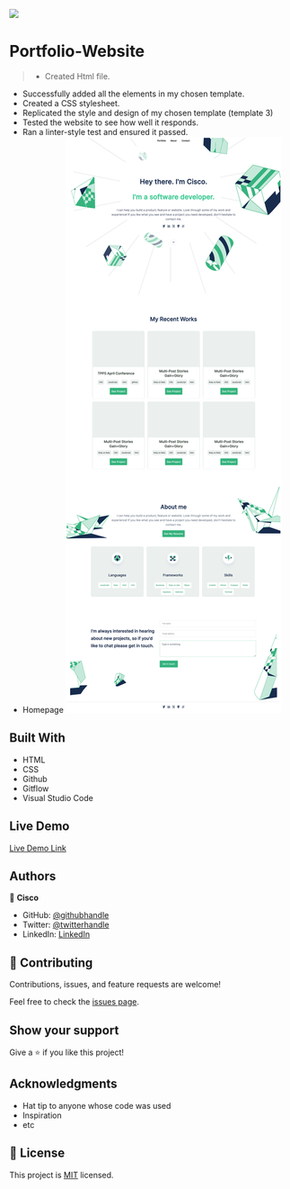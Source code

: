 ![](https://img.shields.io/badge/Microverse-blueviolet)

# Portfolio-Website

> - Created Html file.
- Successfully added all the elements in my chosen template.
- Created a CSS stylesheet.
- Replicated the style and design of my chosen template (template 3)
- Tested the website to see how well it responds.
- Ran a linter-style test and ensured it passed.
- Homepage
![](Images/fullsite.png)


## Built With

- HTML
- CSS
- Github
- Gitflow
- Visual Studio Code

## Live Demo

[Live Demo Link](https://cisco-the-wayword.github.io/Personal-site/)


## Authors

👤 **Cisco**

- GitHub: [@githubhandle](https://github.com/Cisco-the-wayword)
- Twitter: [@twitterhandle](https://twitter.com/the_wayword1)
- LinkedIn: [LinkedIn](https://www.linkedin.com/in/boluwatife-adegboyega-9397a81b3/)


## 🤝 Contributing

Contributions, issues, and feature requests are welcome!

Feel free to check the [issues page](../../issues/).

## Show your support

Give a ⭐️ if you like this project!

## Acknowledgments

- Hat tip to anyone whose code was used
- Inspiration
- etc

## 📝 License

This project is [MIT](https://github.com/Cisco-the-wayword/Portfolio-Website/blob/5f8d3f40089dbd770ff825b3e90e45caaaaf663f/MIT.md) licensed.
